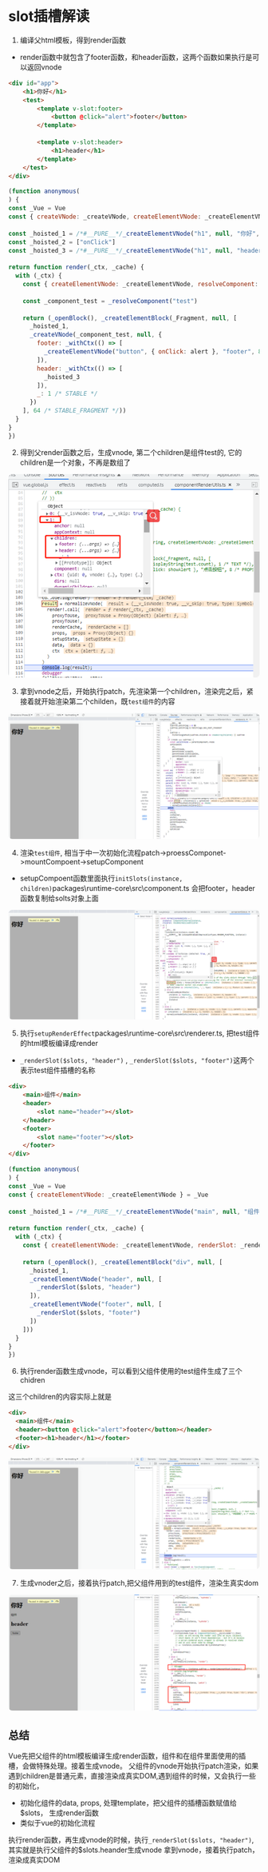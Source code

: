 # slot插槽解读

1. 编译父html模板，得到render函数

- render函数中就包含了footer函数，和header函数，这两个函数如果执行是可以返回vnode

```html
<div id="app">
    <h1>你好</h1>
    <test>
        <template v-slot:footer>
            <button @click="alert">footer</button>
        </template>

        <template v-slot:header>
            <h1>header</h1>
        </template>
    </test>
</div>
```

```js
(function anonymous(
) {
const _Vue = Vue
const { createVNode: _createVNode, createElementVNode: _createElementVNode } = _Vue

const _hoisted_1 = /*#__PURE__*/_createElementVNode("h1", null, "你好", -1 /* HOISTED */)
const _hoisted_2 = ["onClick"]
const _hoisted_3 = /*#__PURE__*/_createElementVNode("h1", null, "header", -1 /* HOISTED */)

return function render(_ctx, _cache) {
  with (_ctx) {
    const { createElementVNode: _createElementVNode, resolveComponent: _resolveComponent, withCtx: _withCtx, createVNode: _createVNode, Fragment: _Fragment, openBlock: _openBlock, createElementBlock: _createElementBlock } = _Vue

    const _component_test = _resolveComponent("test")

    return (_openBlock(), _createElementBlock(_Fragment, null, [
      _hoisted_1,
      _createVNode(_component_test, null, {
        footer: _withCtx(() => [
          _createElementVNode("button", { onClick: alert }, "footer", 8 /* PROPS */, _hoisted_2)
        ]),
        header: _withCtx(() => [
          _hoisted_3
        ]),
        _: 1 /* STABLE */
      })
    ], 64 /* STABLE_FRAGMENT */))
  }
}
})
```

2. 得到父render函数之后，生成vnode, 第二个children是组件test的, 它的children是一个对象，不再是数组了

<p>
  <img src="../.vitepress/public/property/slot/1.jpg" alt="vitepress init screenshot" style="border-radius:8px">
</p>

3. 拿到vnode之后，开始执行patch，先渲染第一个children，渲染完之后，紧接着就开始渲染第二个childen，既`test组件`的内容

<p>
  <img src="../.vitepress/public/property/slot/2.jpg" alt="vitepress init screenshot" style="border-radius:8px">
</p>

4. 渲染`test组件`, 相当于中一次初始化流程patch->proessComponet->mountCompoent->setupComponent

- setupCompoent函数里面执行`initSlots(instance, children)`packages\runtime-core\src\component.ts
  会把footer，header函数复制给solts对象上面

<p>
  <img src="../.vitepress/public/property/slot/3.jpg" alt="vitepress init screenshot" style="border-radius:8px">
</p>


5. 执行`setupRenderEffect`packages\runtime-core\src\renderer.ts, 把test组件的html模板编译成render
- `_renderSlot($slots, "header")` , `_renderSlot($slots, "footer")`这两个表示test组件插槽的名称

```html
<div>
    <main>组件</main>
    <header>
        <slot name="header"></slot>
    </header>
    <footer>
        <slot name="footer"></slot>
    </footer>
</div>
```

```js
(function anonymous(
) {
const _Vue = Vue
const { createElementVNode: _createElementVNode } = _Vue

const _hoisted_1 = /*#__PURE__*/_createElementVNode("main", null, "组件", -1 /* HOISTED */)

return function render(_ctx, _cache) {
  with (_ctx) {
    const { createElementVNode: _createElementVNode, renderSlot: _renderSlot, openBlock: _openBlock, createElementBlock: _createElementBlock } = _Vue

    return (_openBlock(), _createElementBlock("div", null, [
      _hoisted_1,
      _createElementVNode("header", null, [
        _renderSlot($slots, "header")
      ]),
      _createElementVNode("footer", null, [
        _renderSlot($slots, "footer")
      ])
    ]))
  }
}
})
```


6. 执行render函数生成vnode，可以看到父组件使用的test组件生成了三个chidren

这三个children的内容实际上就是
```html
<div>
  <main>组件</main>
  <header><button @click="alert">footer</button></header>
  <footer><h1>header</h1></footer>
</div>
```

<p>
  <img src="../.vitepress/public/property/slot/4.jpg" alt="vitepress init screenshot" style="border-radius:8px">
</p>


7. 生成vnoder之后，接着执行patch,把父组件用到的test组件，渲染生真实dom

<p>
  <img src="../.vitepress/public/property/slot/5.jpg" alt="vitepress init screenshot" style="border-radius:8px">
</p>


## 总结
Vue先把父组件的html模板编译生成render函数，组件和在组件里面使用的插槽，会做特殊处理。接着生成vnode。
父组件的vnode开始执行patch渲染，如果遇到children是普通元素，直接渲染成真实DOM,遇到组件的时候，又会执行一些的初始化，
- 初始化组件的data, props, 处理template，把父组件的插槽函数赋值给$slots， 生成render函数
- 类似于vue的初始化流程

执行render函数，再生成vnode的时候，执行`_renderSlot($slots, "header")`,其实就是执行父组件的$slots.heander生成vnode
拿到vnode，接着执行patch，渲染成真实DOM